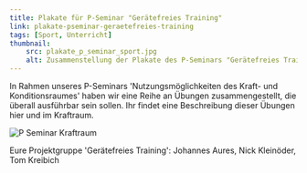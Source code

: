 ```yaml
---
title: Plakate für P-Seminar "Gerätefreies Training"
link: plakate-pseminar-geraetefreies-training
tags: [Sport, Unterricht]
thumbnail: 
    src: plakate_p_seminar_sport.jpg
    alt: Zusammenstellung der Plakate des P-Seminars "Gerätefreies Training"
---
```


<p>
    In Rahmen unseres P-Seminars 'Nutzungsmöglichkeiten des Kraft- und Konditionsraumes' haben wir eine Reihe an Übungen zusammengestellt, die überall ausführbar sein sollen.
    Ihr findet eine Beschreibung dieser Übungen hier und im Kraftraum.
</p>
<img src="/images/plakate_p_seminar_sport.jpg" alt="P Seminar Kraftraum"></img>
<p>
    Eure Projektgruppe 'Gerätefreies Training': Johannes Aures, Nick Kleinöder, Tom Kreibich
</p>
